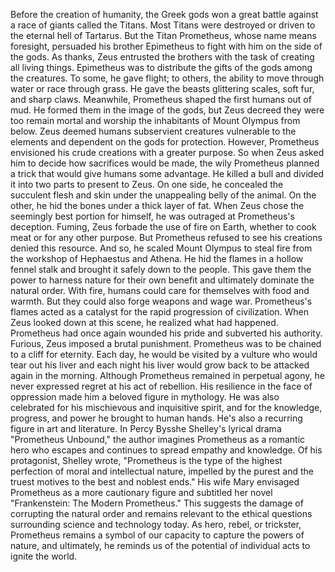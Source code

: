 Before the creation of humanity, the Greek gods won a great battle against  a race of giants called the Titans. Most Titans were destroyed or driven to the eternal hell of Tartarus. But the Titan Prometheus, whose name means foresight, persuaded his brother Epimetheus to fight with him on the side of the gods. As thanks, Zeus entrusted the brothers with the task of creating  all living things. Epimetheus was to distribute the gifts of the gods among the creatures. To some, he gave flight; to others, the ability  to move through water or race through grass. He gave the beasts glittering scales, soft fur, and sharp claws. Meanwhile, Prometheus shaped the first humans out of mud. He formed them in the image of the gods, but Zeus decreed  they were too remain mortal and worship the inhabitants  of Mount Olympus from below. Zeus deemed humans subservient creatures vulnerable to the elements and dependent on the gods for protection. However, Prometheus envisioned his crude creations with a greater purpose. So when Zeus asked him to decide how sacrifices would be made, the wily Prometheus planned a trick that would give humans some advantage. He killed a bull and divided it into two parts to present to Zeus. On one side, he concealed  the succulent flesh and skin under the unappealing belly of the animal. On the other, he hid the bones under a thick layer of fat. When Zeus chose the seemingly best portion for himself, he was outraged  at Prometheus's deception. Fuming, Zeus forbade the use of fire on Earth, whether to cook meat  or for any other purpose. But Prometheus refused to see his creations denied this resource. And so, he scaled Mount Olympus to steal fire from the workshop  of Hephaestus and Athena. He hid the flames in a hollow fennel stalk and brought it safely down to the people. This gave them the power to harness nature for their own benefit and ultimately dominate the natural order. With fire, humans could care  for themselves with food and warmth. But they could also forge weapons and wage war. Prometheus's flames acted as a catalyst for the rapid progression of civilization. When Zeus looked down at this scene, he realized what had happened. Prometheus had once again wounded his pride and subverted his authority. Furious, Zeus imposed a brutal punishment. Prometheus was to be chained to a cliff for eternity. Each day, he would be visited by a vulture who would tear out his liver and each night his liver would grow back to be attacked again in the morning. Although Prometheus remained  in perpetual agony, he never expressed regret  at his act of rebellion. His resilience in the face of oppression made him a beloved figure in mythology. He was also celebrated for his mischievous and inquisitive spirit, and for the knowledge, progress, and power he brought to human hands. He's also a recurring figure in art and literature. In Percy Bysshe Shelley's lyrical drama "Prometheus Unbound," the author imagines Prometheus as a romantic hero who escapes and continues to spread empathy and knowledge. Of his protagonist, Shelley wrote, "Prometheus is the type  of the highest perfection of moral and intellectual nature, impelled by the purest  and the truest motives to the best and noblest ends." His wife Mary envisaged Prometheus as a more cautionary figure and subtitled her novel "Frankenstein: The Modern Prometheus." This suggests the damage of corrupting the natural order and remains relevant  to the ethical questions surrounding science and technology today. As hero, rebel, or trickster, Prometheus remains a symbol of our capacity to capture the powers of nature, and ultimately, he reminds us of the potential  of individual acts to ignite the world. 